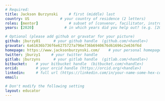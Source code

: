 ```yaml
---
# Required:
title: Jackson Burzynski     # first (middle) last
country: US              # your country of residence (2 letters)
roles: [mentor]              # subset of [convenor, facilitator, instructor, mentor]
years: [2020]              # in which years did you help out? (e.g. [2020, 2019])

# Optional (please add github or gravatar for your picture)
github: jburzy01      # your github handle  (github.com/<handle>)
gravatar: 6a61636b736f6e6275727a796e736b6940676d61696c2e636f6d 
homepage: https://www.jacksonburzynski.com/    # your personal homepage  (full url)
twitter: jburzy1     # your twitter handle 
gitlab: jburzyns      # your gitlab handle  (gitlab.com/<handle>)
bitbucket:    # your bitbucket handle  (bitbucket.com/<handle>)
orcid:        # your orcid handle (https://orcid.org/<handle>)
linkedin:     # full url (https://linkedin.com/in/your-name-some-hex-code)
email:

# Don't modify the following setting
layout: educator
---
```


<!-- Write something about yourself here (if you want)! 
You can use Markdown syntax to style this page.
-->

